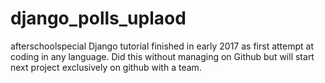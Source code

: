 # django_polls_uplaod
afterschoolspecial
Django tutorial finished in early 2017 as first attempt at coding in any language. 
Did this without managing on Github but will start next project exclusively on github with a team.
